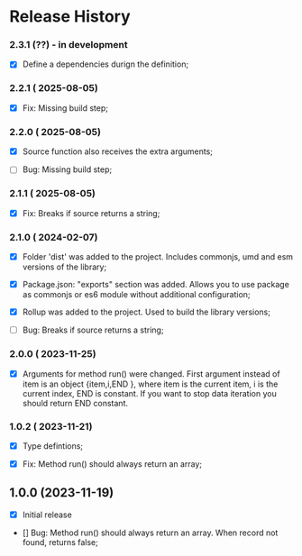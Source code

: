 # Release History



### 2.3.1 (??) - in development
- [x] Define a dependencies durign the definition;



### 2.2.1 ( 2025-08-05)
- [x] Fix: Missing build step;



### 2.2.0 ( 2025-08-05)
- [x] Source function also receives the extra arguments; 
- [ ] Bug: Missing build step;



### 2.1.1 ( 2025-08-05)
- [x] Fix: Breaks if source returns a string;



### 2.1.0 ( 2024-02-07)
- [x] Folder 'dist' was added to the project. Includes commonjs, umd and esm versions of the library;
- [x] Package.json: "exports" section was added. Allows you to use package as commonjs or es6 module without additional configuration;
- [x] Rollup was added to the project. Used to build the library versions;
- [ ] Bug: Breaks if source returns a string;



### 2.0.0 ( 2023-11-25)
- [x] Arguments for method run() were changed. First argument instead of item is an object {item,i,END }, where item is the current item, i is the current index, END is constant. If you want to stop data iteration you should return END constant.



### 1.0.2 ( 2023-11-21)
- [x] Type defintions;
- [x] Fix: Method run() should always return an array;



## 1.0.0 (2023-11-19)
- [x] Initial release
- [] Bug: Method run() should always return an array. When record not found, returns false;